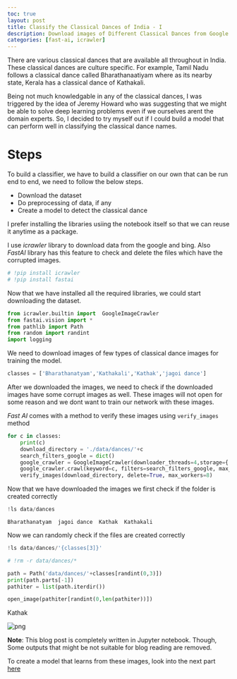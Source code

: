 ```yaml
---
toc: true
layout: post
title: Classify the Classical Dances of India - I
description: Download images of Different Classical Dances from Google
categories: [fast-ai, icrawler]
---
```

There are various classical dances that are available all throughout in India. These classical dances are culture specific. For example, Tamil Nadu follows a classical dance called Bharathanaatiyam where as its nearby state, Kerala has a classical dance of Kathakali.

Being not much knowledgable in any of the classical dances, I was triggered by the idea of Jeremy Howard who was suggesting that we might be able to solve deep learning problems even if we ourselves arent the domain experts. So, I decided to try myself out if I could build a model that can perform well in classifying the classical dance names.

# Steps

To build a classifier, we have to build a classifier on our own that can be run end to end, we need to follow the below steps.

- Download the dataset
- Do preprocessing of data, if any
- Create a model to detect the classical dance

I prefer installing the libraries usiing the notebook itself so that we can reuse it anytime as a package.

I use *icrawler* library to download data from the google and bing. Also *FastAI* library has this feature to check and delete the files which have the corrupted images.



```python
# !pip install icrawler
# !pip install fastai
```

Now that we have installed all the required libraries, we could start downloading the dataset.



```python
from icrawler.builtin import  GoogleImageCrawler
from fastai.vision import *
from pathlib import Path
from random import randint
import logging
```

We need to download images of few types of classical dance images for training the model.

```python
classes = ['Bharathanatyam','Kathakali','Kathak','jagoi dance']
```

After we downloaded the images, we need to check if the downloaded images have some corrupt images as well. These images will not open for some reason and we dont want to train our network with these images.

*Fast AI* comes with a method to verify these images using `verify_images` method

```python
for c in classes:
    print(c)
    download_directory = './data/dances/'+c
    search_filters_google = dict()
    google_crawler = GoogleImageCrawler(downloader_threads=4,storage={'root_dir': download_directory})
    google_crawler.crawl(keyword=c, filters=search_filters_google, max_num=1000)
    verify_images(download_directory, delete=True, max_workers=8)
```

Now that we have downloaded the images we first check if the folder is created correctly

```python
!ls data/dances
```

```
Bharathanatyam	jagoi dance  Kathak  Kathakali
```

Now we can randomly check if the files are created correctly

```python
!ls data/dances/'{classes[3]}'
```

```python
# !rm -r data/dances/*
```

```python
path = Path('data/dances/'+classes[randint(0,3)])
print(path.parts[-1])
pathiter = list(path.iterdir())

open_image(pathiter[randint(0,len(pathiter))])
```

Kathak

![png](..\img\posts\2018-11-08-classical-dance-i/output_16_1.png)

**Note**: This blog post is completely written in Jupyter notebook. Though, Some outputs that might be not suitable for blog reading are removed.



To create a model that learns from these images, look into the next part [here](https://nareshr8.github.io/2018-11-08-learn-identifying-classical-dances/)
